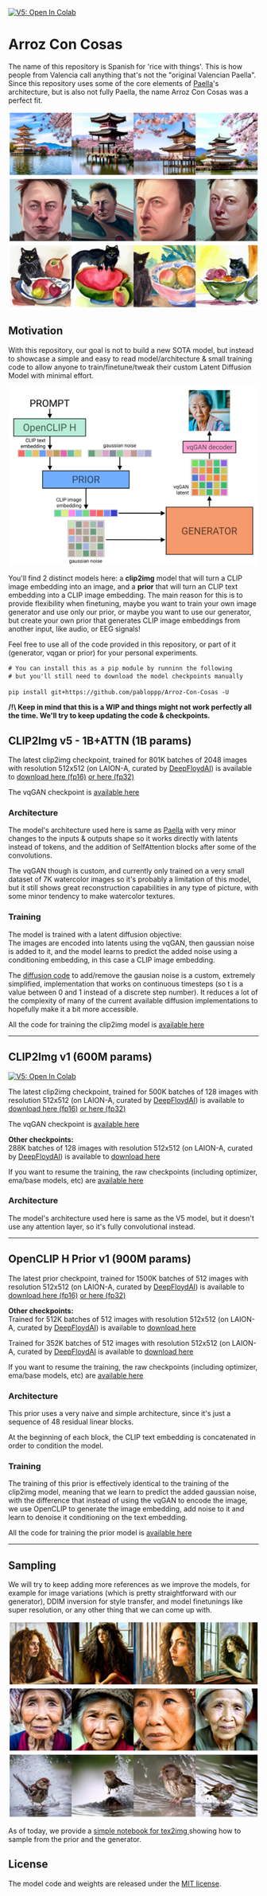 [![V5: Open In Colab](https://colab.research.google.com/assets/colab-badge.svg)](https://colab.research.google.com/drive/10jyj6SKWzZqomWFkcUhHbJJnBPVZwFBD?usp=sharing)

# Arroz Con Cosas
The name of this repository is Spanish for 'rice with things'. This is how people from Valencia call anything that's not the "original Valencian Paella". 
Since this repository uses some of the core elements of [Paella](https://github.com/dome272/Paella/blob/main/modules.py)'s architecture, but is also not fully Paella, the name Arroz Con Cosas was a perfect fit.

![](figures/pagoda.png)
![](figures/elon.png)
![](figures/watercolor_bowl.png)

## Motivation
With this repository, our goal is not to build a new SOTA model, but instead to showcase a simple and easy to read model/architecture & small training code to allow anyone to train/finetune/tweak their custom Latent Diffusion Model with minimal effort. 

![](figures/sampling.png)

You'll find 2 distinct models here: a **clip2img** model that will turn a CLIP image embedding into an image, and a **prior** that will turn an CLIP text embedding into a CLIP image embedding. The main reason for this is to provide flexibility when finetuning, maybe you want to train your own image generator and use only our prior, or maybe you want to use our generator, but create your own prior that generates CLIP image embeddings from another input, like audio, or EEG signals! 

Feel free to use all of the code provided in this repository, or part of it (generator, vqgan or prior) for your personal experiments.

```
# You can install this as a pip module by runninn the following
# but you'll still need to download the model checkpoints manually

pip install git+https://github.com/pabloppp/Arroz-Con-Cosas -U

```

**/!\ Keep in mind that this is a WIP and things might not work perfectly all the time. We'll try to keep updating the code & checkpoints.**

## CLIP2Img v5 - 1B+ATTN (1B params)

The latest clip2img checkpoint, trained for 801K batches of 2048 images with resolution 512x512 (on LAION-A, curated by [DeepFloydAI](https://mobile.twitter.com/deepfloydai)) is available to [download here (fp16)](https://drive.google.com/file/d/1-25hqygHsDXAG8BRezphnF4zSwf9xOoC/view?usp=share_link) [or here (fp32)](https://drive.google.com/file/d/1-e_mXPcwpi0m_hQLg4MskWhWriOYWirT/view?usp=share_link)

The vqGAN checkpoint is [available here](https://drive.google.com/file/d/1G3CR0uZ7NdmE4Zj7oxg50KPwuZcq-wzB/view?usp=share_link)

### Architecture

The model's architecture used here is same as [Paella](https://github.com/dome272/Paella/blob/main/modules.py) with very minor changes to the inputs & outputs shape so it works directly with latents instead of tokens, and the addition of SelfAttention blocks after some of the convolutions.

The vqGAN though is custom, and currently only trained on a very small dataset of 7K watercolor images so it's probably a limitation of this model, but it still shows great reconstruction capabilities in any type of picture, with some minor tendency to make watercolor textures.

### Training

The model is trained with a latent diffusion objective:  
The images are encoded into latents using the vqGAN, then gaussian noise is added to it, and the model learns to predict the added noise using a conditioning embedding, in this case a CLIP image embedding.

The [diffusion code](arroz/diffusion.py) to add/remove the gausian noise is a custom, extremely simplified, implementation that works on continuous timesteps (so t is a value between 0 and 1 instead of a discrete step number). It reduces a lot of the complexity of many of the current available diffusion implementations to hopefully make it a bit more accessible.

All the code for training the clip2img model is [available here](scripts/train_v5_1b_attn.py)

<hr>


## CLIP2Img v1 (600M params)
[![V5: Open In Colab](https://colab.research.google.com/assets/colab-badge.svg)](https://colab.research.google.com/drive/1LLMH3RdhCNjFdN4SBDmY2ozMvp5nnR0U?usp=sharing)

The latest clip2img checkpoint, trained for 500K batches of 128 images with resolution 512x512 (on LAION-A, curated by [DeepFloydAI](https://mobile.twitter.com/deepfloydai)) is available to [download here (fp16)](https://drive.google.com/file/d/1-1U9Rx5NKlP5CDtPGWp5zIlbgHqngaJs/view?usp=share_link) [or here (fp32)](https://drive.google.com/file/d/16ZJ3ZVbMYe_GpxIAIfhx1AA66n60QLYM/view?usp=sharing)

The vqGAN checkpoint is [available here](https://drive.google.com/file/d/1G3CR0uZ7NdmE4Zj7oxg50KPwuZcq-wzB/view?usp=share_link)

**Other checkpoints:**   
288K batches of 128 images with resolution 512x512 (on LAION-A, curated by [DeepFloydAI](https://mobile.twitter.com/deepfloydai)) is available to [download  here](https://drive.google.com/file/d/1-9Hm3n-I6H1ekKsF-_hGtQInXXPZGd3o/view?usp=share_link)

If you want to resume the training, the raw checkpoints (including optimizer, ema/base models, etc) are [available here](https://drive.google.com/drive/folders/18-3pXyszuZrRmvYvxXB3jjIDalZwTFni?usp=share_link)

### Architecture

The model's architecture used here is same as the V5 model, but it doesn't use any attention layer, so it's fully convolutional instead.

<hr>

## OpenCLIP H Prior v1 (900M params)

The latest prior checkpoint, trained for 1500K batches of 512 images with resolution 512x512 (on LAION-A, curated by [DeepFloydAI](https://mobile.twitter.com/deepfloydai)) is available to [download here (fp16)](https://drive.google.com/file/d/1-0BQNFXZZMpcPRY-h-0d2OTAGDJY6Vbw/view?usp=share_link) [or here (fp32)](https://drive.google.com/file/d/17kVP4JqooGgvor_GomZ-uZj9IzJevulg/view?usp=share_link)

**Other checkpoints:**   
Trained for 512K batches of 512 images with resolution 512x512 (on LAION-A, curated by [DeepFloydAI](https://mobile.twitter.com/deepfloydai)) is available to [download here](https://drive.google.com/file/d/1-A7k8ACRQ2uFDrpaUcsNh094DfOIvm_d/view?usp=share_link)

Trained for 352K batches of 512 images with resolution 512x512 (on LAION-A, curated by [DeepFloydAI](https://mobile.twitter.com/deepfloydai) is available to [download here](https://drive.google.com/file/d/1-BEpLF9XCh9CE80rvtXdsSdu5YO9FQan/view?usp=share_link)

If you want to resume the training, the raw checkpoints (including optimizer, ema/base models, etc) are [available here](https://drive.google.com/drive/folders/18-3pXyszuZrRmvYvxXB3jjIDalZwTFni?usp=share_link)

### Architecture

This prior uses a very naive and simple architecture, since it's just a sequence of 48 residual linear blocks.

At the beginning of each block, the CLIP text embedding is concatenated in order to condition the model. 

### Training

The training of this prior is effectively identical to the training of the clip2img model, meaning that we learn to predict the added gaussian noise, with the difference that instead of using the vqGAN to encode the image, we use OpenCLIP to generate the image embedding, add noise to it and learn to denoise it conditioning on the text embedding.

All the code for training the prior model is [available here](scripts/train_prior_v1.py)

<hr>

## Sampling

We will try to keep adding more references as we improve the models, for example for image variations (which is pretty straightforward with our generator), DDIM inversion for style transfer, and model finetunings like super resolution, or any other thing that we can come up with.

![](figures/window.png)
![](figures/old_lady.png)
![](figures/sparrow.png)

As of today, we provide a [simple notebook for tex2img ](example_text2img.ipynb) showing how to sample from the prior and the generator.

## License
The model code and weights are released under the [MIT license](LICENSE).
